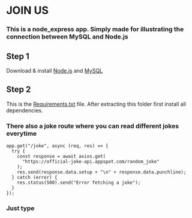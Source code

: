 # JOIN US
<h3>This is a node_express app. Simply made for illustrating the connection between MySQL and Node.js</h3>

## Step 1
Download & install [Node.js]()  and  [MySQL]() 

## Step 2
This is the [Requirements.txt](https://github.com/Dhiraj73Ray/JoinUs/blob/main/requirements.txt) file. After extracting this folder first install all dependencies.



### There also a joke route where you can read different jokes everytime
```
app.get("/joke", async (req, res) => {
  try {
    const response = await axios.get(
      "https://official-joke-api.appspot.com/random_joke"
    );
    res.send(response.data.setup + "\n" + response.data.punchline);
  } catch (error) {
    res.status(500).send("Error fetching a joke");
  }
});
```
### Just type
